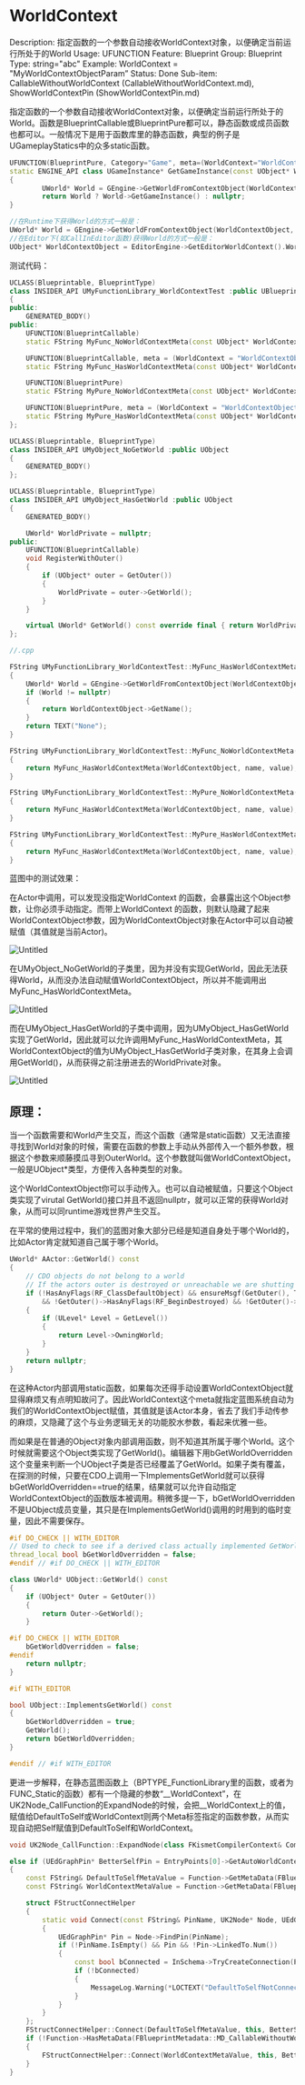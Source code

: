 # WorldContext

Description: 指定函数的一个参数自动接收WorldContext对象，以便确定当前运行所处于的World
Usage: UFUNCTION
Feature: Blueprint
Group: Blueprint
Type: string="abc"
Example: WorldContext = "MyWorldContextObjectParam”
Status: Done
Sub-item: CallableWithoutWorldContext (CallableWithoutWorldContext.md), ShowWorldContextPin (ShowWorldContextPin.md)

指定函数的一个参数自动接收WorldContext对象，以便确定当前运行所处于的World。函数是BlueprintCallable或BlueprintPure都可以，静态函数或成员函数也都可以。一般情况下是用于函数库里的静态函数，典型的例子是UGameplayStatics中的众多static函数。

```cpp
UFUNCTION(BlueprintPure, Category="Game", meta=(WorldContext="WorldContextObject"))
static ENGINE_API class UGameInstance* GetGameInstance(const UObject* WorldContextObject)
{
		UWorld* World = GEngine->GetWorldFromContextObject(WorldContextObject, EGetWorldErrorMode::LogAndReturnNull);
		return World ? World->GetGameInstance() : nullptr;
}

//在Runtime下获得World的方式一般是：
UWorld* World = GEngine->GetWorldFromContextObject(WorldContextObject, EGetWorldErrorMode::ReturnNull);
//在Editor下(如CallInEditor函数)获得World的方式一般是：
UObject* WorldContextObject = EditorEngine->GetEditorWorldContext().World();
```

测试代码：

```cpp
UCLASS(Blueprintable, BlueprintType)
class INSIDER_API UMyFunctionLibrary_WorldContextTest :public UBlueprintFunctionLibrary
{
public:
	GENERATED_BODY()
public:
	UFUNCTION(BlueprintCallable)
	static FString MyFunc_NoWorldContextMeta(const UObject* WorldContextObject, FString name, FString value);

	UFUNCTION(BlueprintCallable, meta = (WorldContext = "WorldContextObject"))
	static FString MyFunc_HasWorldContextMeta(const UObject* WorldContextObject, FString name, FString value);

	UFUNCTION(BlueprintPure)
	static FString MyPure_NoWorldContextMeta(const UObject* WorldContextObject, FString name, FString value);

	UFUNCTION(BlueprintPure, meta = (WorldContext = "WorldContextObject"))
	static FString MyPure_HasWorldContextMeta(const UObject* WorldContextObject, FString name, FString value);
};

UCLASS(Blueprintable, BlueprintType)
class INSIDER_API UMyObject_NoGetWorld :public UObject
{
	GENERATED_BODY()
};

UCLASS(Blueprintable, BlueprintType)
class INSIDER_API UMyObject_HasGetWorld :public UObject
{
	GENERATED_BODY()

	UWorld* WorldPrivate = nullptr;
public:
	UFUNCTION(BlueprintCallable)
	void RegisterWithOuter()
	{
		if (UObject* outer = GetOuter())
		{
			WorldPrivate = outer->GetWorld();
		}
	}

	virtual UWorld* GetWorld() const override final { return WorldPrivate; }
};

//.cpp

FString UMyFunctionLibrary_WorldContextTest::MyFunc_HasWorldContextMeta(const UObject* WorldContextObject, FString name, FString value)
{
	UWorld* World = GEngine->GetWorldFromContextObject(WorldContextObject, EGetWorldErrorMode::LogAndReturnNull);
	if (World != nullptr)
	{
		return WorldContextObject->GetName();
	}
	return TEXT("None");
}

FString UMyFunctionLibrary_WorldContextTest::MyFunc_NoWorldContextMeta(const UObject* WorldContextObject, FString name, FString value)
{
	return MyFunc_HasWorldContextMeta(WorldContextObject, name, value);
}

FString UMyFunctionLibrary_WorldContextTest::MyPure_NoWorldContextMeta(const UObject* WorldContextObject, FString name, FString value)
{
	return MyFunc_HasWorldContextMeta(WorldContextObject, name, value);
}

FString UMyFunctionLibrary_WorldContextTest::MyPure_HasWorldContextMeta(const UObject* WorldContextObject, FString name, FString value)
{
	return MyFunc_HasWorldContextMeta(WorldContextObject, name, value);
}
```

蓝图中的测试效果：

在Actor中调用，可以发现没指定WorldContext 的函数，会暴露出这个Object参数，让你必须手动指定。而带上WorldContext 的函数，则默认隐藏了起来WorldContextObject参数，因为WorldContextObject对象在Actor中可以自动被赋值（其值就是当前Actor)。

![Untitled](WorldContext/Untitled.png)

在UMyObject_NoGetWorld的子类里，因为并没有实现GetWorld，因此无法获得World，从而没办法自动赋值WorldContextObject，所以并不能调用出MyFunc_HasWorldContextMeta。

![Untitled](WorldContext/Untitled%201.png)

而在UMyObject_HasGetWorld的子类中调用，因为UMyObject_HasGetWorld实现了GetWorld，因此就可以允许调用MyFunc_HasWorldContextMeta，其WorldContextObject的值为UMyObject_HasGetWorld子类对象，在其身上会调用GetWorld()，从而获得之前注册进去的WorldPrivate对象。

![Untitled](WorldContext/Untitled%202.png)

## 原理：

当一个函数需要和World产生交互，而这个函数（通常是static函数）又无法直接寻找到World对象的时候，需要在函数的参数上手动从外部传入一个额外参数，根据这个参数来顺藤摸瓜寻到OuterWorld。这个参数就叫做WorldContextObject，一般是UObject*类型，方便传入各种类型的对象。

这个WorldContextObject你可以手动传入。也可以自动被赋值，只要这个Object类实现了virutal GetWorld()接口并且不返回nullptr，就可以正常的获得World对象，从而可以同runtime游戏世界产生交互。

在平常的使用过程中，我们的蓝图对象大部分已经是知道自身处于哪个World的，比如Actor肯定就知道自己属于哪个World。

```cpp
UWorld* AActor::GetWorld() const
{
	// CDO objects do not belong to a world
	// If the actors outer is destroyed or unreachable we are shutting down and the world should be nullptr
	if (!HasAnyFlags(RF_ClassDefaultObject) && ensureMsgf(GetOuter(), TEXT("Actor: %s has a null OuterPrivate in AActor::GetWorld()"), *GetFullName())
		&& !GetOuter()->HasAnyFlags(RF_BeginDestroyed) && !GetOuter()->IsUnreachable())
	{
		if (ULevel* Level = GetLevel())
		{
			return Level->OwningWorld;
		}
	}
	return nullptr;
}
```

在这种Actor内部调用static函数，如果每次还得手动设置WorldContextObject就显得麻烦又有点明知故问了。因此WorldContext这个meta就指定蓝图系统自动为我们的WorldContextObject赋值，其值就是该Actor本身，省去了我们手动传参的麻烦，又隐藏了这个与业务逻辑无关的功能胶水参数，看起来优雅一些。

而如果是在普通的Object对象内部调用函数，则不知道其所属于哪个World。这个时候就需要这个Object类实现了GetWorld()。编辑器下用bGetWorldOverridden这个变量来判断一个UObject子类是否已经覆盖了GetWorld。如果子类有覆盖，在探测的时候，只要在CDO上调用一下ImplementsGetWorld就可以获得bGetWorldOverridden==true的结果，结果就可以允许自动指定WorldContextObject的函数版本被调用。稍微多提一下，bGetWorldOverridden 不是UObject成员变量，其只是在ImplementsGetWorld()调用的时用到的临时变量，因此不需要保存。

```cpp
#if DO_CHECK || WITH_EDITOR
// Used to check to see if a derived class actually implemented GetWorld() or not
thread_local bool bGetWorldOverridden = false;
#endif // #if DO_CHECK || WITH_EDITOR

class UWorld* UObject::GetWorld() const
{
	if (UObject* Outer = GetOuter())
	{
		return Outer->GetWorld();
	}

#if DO_CHECK || WITH_EDITOR
	bGetWorldOverridden = false;
#endif
	return nullptr;
}

#if WITH_EDITOR

bool UObject::ImplementsGetWorld() const
{
	bGetWorldOverridden = true;
	GetWorld();
	return bGetWorldOverridden;
}

#endif // #if WITH_EDITOR
```

更进一步解释，在静态蓝图函数上（BPTYPE_FunctionLibrary里的函数，或者为FUNC_Static的函数）都有一个隐藏的参数“__WorldContext”，在UK2Node_CallFunction的ExpandNode的时候，会把__WorldContext上的值，赋值给DefaultToSelf或WorldContext则两个Meta标签指定的函数参数，从而实现自动把Self赋值到DefaultToSelf和WorldContext。

```cpp
void UK2Node_CallFunction::ExpandNode(class FKismetCompilerContext& CompilerContext, UEdGraph* SourceGraph)

else if (UEdGraphPin* BetterSelfPin = EntryPoints[0]->GetAutoWorldContextPin())
{
	const FString& DefaultToSelfMetaValue = Function->GetMetaData(FBlueprintMetadata::MD_DefaultToSelf);
	const FString& WorldContextMetaValue = Function->GetMetaData(FBlueprintMetadata::MD_WorldContext);

	struct FStructConnectHelper
	{
		static void Connect(const FString& PinName, UK2Node* Node, UEdGraphPin* BetterSelf, const UEdGraphSchema_K2* InSchema, FCompilerResultsLog& MessageLog)
		{
			UEdGraphPin* Pin = Node->FindPin(PinName);
			if (!PinName.IsEmpty() && Pin && !Pin->LinkedTo.Num())
			{
				const bool bConnected = InSchema->TryCreateConnection(Pin, BetterSelf);
				if (!bConnected)
				{
					MessageLog.Warning(*LOCTEXT("DefaultToSelfNotConnected", "DefaultToSelf pin @@ from node @@ cannot be connected to @@").ToString(), Pin, Node, BetterSelf);
				}
			}
		}
	};
	FStructConnectHelper::Connect(DefaultToSelfMetaValue, this, BetterSelfPin, Schema, CompilerContext.MessageLog);
	if (!Function->HasMetaData(FBlueprintMetadata::MD_CallableWithoutWorldContext))
	{
		FStructConnectHelper::Connect(WorldContextMetaValue, this, BetterSelfPin, Schema, CompilerContext.MessageLog);
	}
}
```